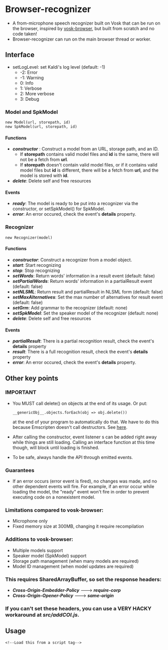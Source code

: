 # Browser-recognizer
- A from-microphone speech recognizer built on Vosk that can be run on the browser, inspired by [vosk-browser](https://github.com/ccoreilly/vosk-browser), but built from scratch and no code taken!
- Browser-recognizer can run on the main browser thread or worker.
## Interface
- setLogLevel: set Kaldi's log level (default: -1)
    - -2: Error
    - -1: Warning
    - 0: Info 
    - 1: Verbose
    - 2: More verbose
    - 3: Debug
### Model and SpkModel
```
new Model(url, storepath, id)
new SpkModel(url, storepath, id)
```
#### Functions
- ***constructor*** : Construct a model from an URL, storage path, and an ID.
    - If **storepath** contains valid model files and **id** is the same, there will not be a fetch from **url**.
    - If **storepath** doesn't contain valid model files, or if it contains valid model files but **id** is different, there will be a fetch from **url**, and the model is stored with **id**.
- ***delete***: Delete self and free resources
#### Events
- ***ready***: The model is ready to be put into a recognizer via the constructor, or setSpkModel() for SpkModel.
- ***error***: An error occured, check the event's **details** property.
### Recognizer
```
new Recognizer(model)
```
#### Functions
- ***constructor***: Construct a recognizer from a model object.
- ***start***: Start recognizing
- ***stop***: Stop recognizing
- ***setWords***: Return words' information in a result event (default: false)
- ***setPartialWords***: Return words' information in a partialResult event (default: false)
- ***setNLSML***: Return result and partialResult in NLSML form (default: false)
- ***setMaxAlternatives***: Set the max number of alternatives for result event (default: false)
- ***setGrm***: Add grammar to the recognizer (default: none)
- ***setSpkModel***: Set the speaker model of the recognizer (default: none)
- ***delete***: Delete self and free resources
#### Events
- ***partialResult***: There is a partial recognition result, check the event's **details** property
- ***result***: There is a full recognition result, check the event's **details** property
- ***error***: An error occured, check the event's **details** property.
## Other key points
### IMPORTANT 
- You MUST call delete() on objects at the end of its usage. Or put: 

    ```
    __genericObj__.objects.forEach(obj => obj.delete())
    ```
    at the end of your program to automatically do that. We have to do this because Emscripten doesn't call destructors. See [here](https://emscripten.org/docs/getting_started/FAQ.html#what-does-exiting-the-runtime-mean-why-don-t-atexit-s-run).
- After calling the constructor, event listener s can be added right away while things are still loading. Calling an interface function at this time though, will block until loading is finished.
- To be safe, always handle the API through  emitted events.
### Guarantees
- If an error occurs (error event is fired), no changes was made, and no other dependent events will fire. For example, if an error occur while loading the model, the "ready" event won't fire in order to prevent executing code on a nonexistent model.
### Limitations compared to vosk-browser:
- Microphone only
- Fixed memory size at 300MB, changing it require recompilation 
### Additions to vosk-browser:
- Multiple models support
- Speaker model (SpkModel) support
- Storage path management (when many models are required)
- Model ID management (when model updates are required)
### This requires SharedArrayBuffer, so set the response headers:
- ***Cross-Origin-Embedder-Policy*** ---> ***require-corp***
- ***Cross-Origin-Opener-Policy*** ---> ***same-origin***
### If you can't set these headers, you can use a VERY HACKY workaround at *src/addCOI.js*.

## Usage 
```
<!--Load this from a script tag-->

```
